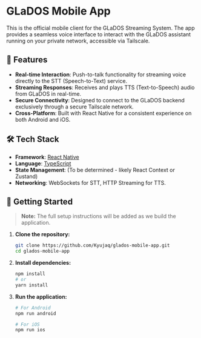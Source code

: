 # GLaDOS Mobile App

This is the official mobile client for the GLaDOS Streaming System. The app provides a seamless voice interface to interact with the GLaDOS assistant running on your private network, accessible via Tailscale.

## 🚀 Features

*   **Real-time Interaction**: Push-to-talk functionality for streaming voice directly to the STT (Speech-to-Text) service.
*   **Streaming Responses**: Receives and plays TTS (Text-to-Speech) audio from GLaDOS in real-time.
*   **Secure Connectivity**: Designed to connect to the GLaDOS backend exclusively through a secure Tailscale network.
*   **Cross-Platform**: Built with React Native for a consistent experience on both Android and iOS.

## 🛠️ Tech Stack

*   **Framework**: [React Native](https://reactnative.dev/)
*   **Language**: [TypeScript](https://www.typescriptlang.org/)
*   **State Management**: (To be determined - likely React Context or Zustand)
*   **Networking**: WebSockets for STT, HTTP Streaming for TTS.

## 🏁 Getting Started

> **Note:** The full setup instructions will be added as we build the application.

1.  **Clone the repository:**
    ```bash
    git clone https://github.com/Kyujaq/glados-mobile-app.git
    cd glados-mobile-app
    ```

2.  **Install dependencies:**
    ```bash
    npm install
    # or
    yarn install
    ```

3.  **Run the application:**
    ```bash
    # For Android
    npm run android

    # For iOS
    npm run ios
    ```